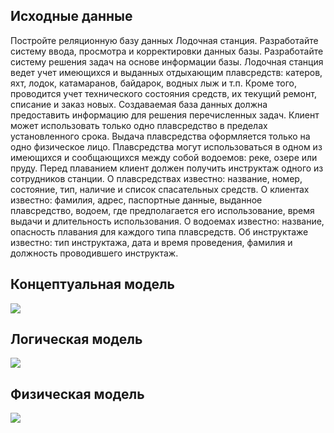 ## Исходные данные
Постройте реляционную базу данных Лодочная станция. Разработайте систему ввода, просмотра и корректировки данных базы. Разработайте систему решения задач на основе информации базы.
Лодочная станция ведет учет имеющихся и выданных отдыхающим плавсредств: катеров, яхт, лодок, катамаранов, байдарок, водных лыж и т.п. Кроме того, проводится учет технического состояния средств, их текущий ремонт, списание и заказ новых. Создаваемая база данных должна предоставить информацию для решения перечисленных задач.
Клиент может использовать только одно плавсредство в пределах установленного срока. Выдача плавсредства оформляется только на одно физическое лицо. Плавсредства могут использоваться в одном из имеющихся и сообщающихся между собой водоемов: реке, озере или пруду. Перед плаванием клиент должен получить инструктаж одного из сотрудников станции.
О плавсредствах известно: название, номер, состояние, тип, наличие и список спасательных средств.
О клиентах известно: фамилия, адрес, паспортные данные, выданное плавсредство, водоем, где предполагается его использование, время выдачи и длительность использования.
О водоемах известно: название, опасность плавания для каждого типа плавсредств.
Об инструктаже известно: тип инструктажа, дата и время проведения, фамилия и должность проводившего инструктаж.


## Концептуальная модель
![](https://user-images.githubusercontent.com/52632809/173385158-ef385000-3f30-4c7c-980e-29d20ccedc87.png)

## Логическая модель
![](https://user-images.githubusercontent.com/52632809/173385225-44bcb5e3-4287-4a2f-b576-61be1407c751.png)

## Физическая модель
![](https://user-images.githubusercontent.com/52632809/173385297-682f385a-a445-42cd-a4c6-973047fcad56.png)
